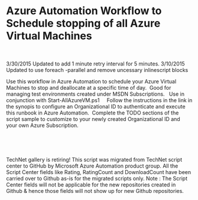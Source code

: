 ﻿Azure Automation Workflow to Schedule stopping of all Azure Virtual Machines
============================================================================

            

 

3/30/2015 Updated to add 1 minute retry interval for 5 minutes.
3/10/2015 Updated to use foreach -parallel and remove uncessary inlinescript blocks 

Use this workflow in Azure Automation to schedule your Azure Virtual Machines to stop and deallocate at a specific time of day.  Good for managing test
environments created under MSDN Subscriptions.   Use in conjunction with Start-AllAzureVM.ps1     Follow the instructions in the link in the synopis
 to configure an Organizational ID to authenticate and execute this runbook in Azure Automation.  Complete the TODO sections of the script sample to customize to your newly created Organizational ID and your own Azure Subscription.


 


 


        
    
TechNet gallery is retiring! This script was migrated from TechNet script center to GitHub by Microsoft Azure Automation product group. All the Script Center fields like Rating, RatingCount and DownloadCount have been carried over to Github as-is for the migrated scripts only. Note : The Script Center fields will not be applicable for the new repositories created in Github & hence those fields will not show up for new Github repositories.
